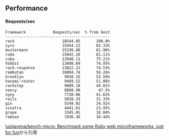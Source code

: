 ## Performance

#### Requests/sec

```
Framework            Requests/sec  % from best
----------------------------------------------
rack                     18544.85       100.0%
syro                     15454.22       83.33%
mustermann               15199.80       81.96%
roda                     15042.26       81.11%
cuba                     13948.11       75.21%
hobbit                   13898.69       74.95%
rack-response            13822.22       74.53%
rambutan                 10804.74       58.26%
brooklyn                  9938.15       53.59%
hanami-router             9469.52       51.06%
rackstep                  9089.18       49.01%
nancy                     8808.90        47.5%
nyny                      7720.06       41.63%
rails                     5810.33       31.33%
gin                       5549.02       29.92%
sinatra                   4441.61       23.95%
grape                     3345.01       18.04%
ramaze                    1936.36       10.44%
```
[luislavena/bench-micro: Benchmark some Ruby web microframeworks, just for fun](https://github.com/luislavena/bench-micro#requestssec)から引用

